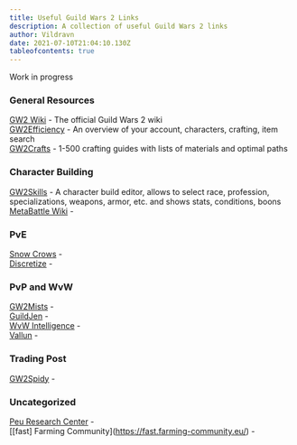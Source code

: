 ```yaml
---
title: Useful Guild Wars 2 Links
description: A collection of useful Guild Wars 2 links
author: Vildravn
date: 2021-07-10T21:04:10.130Z
tableofcontents: true
---
```

Work in progress

### General Resources

[GW2 Wiki](https://wiki.guildwars2.com) - The official Guild Wars 2 wiki[\
GW2Efficiency](https://gw2efficiency.com/) - An overview of your account, characters, crafting, item search[\
GW2Crafts](https://gw2crafts.net/) - 1-500 crafting guides with lists of materials and optimal paths

### Character Building

[GW2Skills](http://en.gw2skills.net/editor/) - A character build editor, allows to select race, profession, specializations, weapons, armor, etc. and shows stats, conditions, boons[\
MetaBattle Wiki](https://metabattle.com/wiki/MetaBattle_Wiki) - 

### PvE

[Snow Crows](https://snowcrows.com/) - [\
Discretize](https://discretize.eu/) -

### PvP and WvW

[GW2Mists](https://gw2mists.com/) - [\
GuildJen](https://guildjen.com/) - [\
WvW Intelligence](https://wvwintel.com/) - [\
Vallun](https://www.youtube.com/channel/UCgcDJ60QOCj3GjHui8Ws0cg) - 

### Trading Post

[GW2Spidy](https://www.gw2spidy.com/) - 

### Uncategorized

[Peu Research Center](https://www.peuresearchcenter.com/index.html) -\
[\[fast] Farming Community](https://fast.farming-community.eu/) -